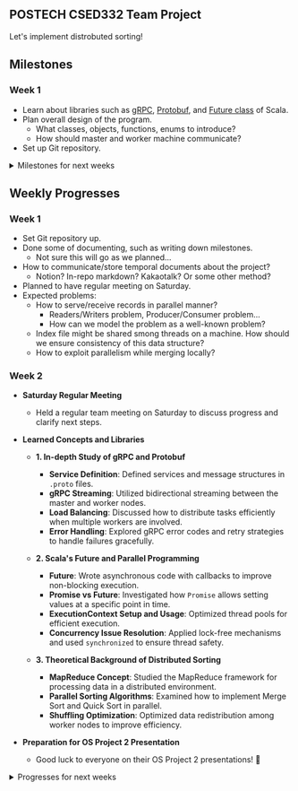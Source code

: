POSTECH CSED332 Team Project
---
Let's implement distrobuted sorting!

## Milestones

### Week 1
* Learn about libraries such as [gRPC](https://grpc.io/docs/languages/go/basics/), [Protobuf](https://protobuf.dev), and [Future class](https://docs.scala-lang.org/overviews/core/futures.html) of Scala.
* Plan overall design of the program.
  - What classes, objects, functions, enums to introduce?
  - How should master and worker machine communicate?
* Set up Git repository.

<details>
<summary> Milestones for next weeks </summary>

### Week 2
* Keep studying on important notions and usages of libraries.
* Write down concrete design of the program.
  - What classes to introduce?
  - What will be the interfaces of those classes?
  - In what methods should master and worker machine communicate?
  - How should we exploit parallelism on each machine?
* Make out some of unit test cases based on the interface.
* Survive on the midterm exam (Good Luck!).

### Week 3
* Collect some more ideas, if any.
* Start to code - not necessarily.
  - If the design is not complete yet, i.e. we don't have (at least) specified interfaces, or there's some ambiguity on it, delay to code.
* **Important**: Start difficult part early if we decided to start implementing.
  - This might be 'shuffle' part...
* Make some more unit tests according to the design, revise them if it became old.

### Week 4
* No matter how late we are, we should start implementing in this week. 
* Introduce new unit tests.
* Test classes, functions, methods, objects and debug them as implementing them.

### Week 5
* Keep implementing and coding...
* How should we do integrated testing?
* Discuss about problems we face while working on it.

### Week 6
* **Prepare for presentation!**
* If we have not completed the first implementation, do it.
* Start integrated testing.
  - Soundness and completeness do matter.
    * Is there any missing record?
    * Is the ordering maintained on the final result?
    * Is there any edge case that makes code buggy?

### Week 7
* Debug! 
* I hope we've done initial implementing at this week...
  - Anyway we have to if we haven't done yet.

### Week 8
* Another debugging week.
* Prepare for final presentation.

</details>

## Weekly Progresses
### Week 1
* Set Git repository up.
* Done some of documenting, such as writing down milestones.
  - Not sure this will go as we planned...
* How to communicate/store temporal documents about the project?
  - Notion? In-repo markdown? Kakaotalk? Or some other method?
* Planned to have regular meeting on Saturday.
* Expected problems:
  - How to serve/receive records in parallel manner?
    - Readers/Writers problem, Producer/Consumer problem...
    - How can we model the problem as a well-known problem?
  - Index file might be shared smong threads on a machine. How should we ensure consistency of this data structure?
  - How to exploit parallelism while merging locally?

### Week 2
- **Saturday Regular Meeting**
  - Held a regular team meeting on Saturday to discuss progress and clarify next steps.

- **Learned Concepts and Libraries**

  - **1. In-depth Study of gRPC and Protobuf**
    - **Service Definition**: Defined services and message structures in `.proto` files.
    - **gRPC Streaming**: Utilized bidirectional streaming between the master and worker nodes.
    - **Load Balancing**: Discussed how to distribute tasks efficiently when multiple workers are involved.
    - **Error Handling**: Explored gRPC error codes and retry strategies to handle failures gracefully.

  - **2. Scala's Future and Parallel Programming**
    - **Future**: Wrote asynchronous code with callbacks to improve non-blocking execution.
    - **Promise vs Future**: Investigated how `Promise` allows setting values at a specific point in time.
    - **ExecutionContext Setup and Usage**: Optimized thread pools for efficient execution.
    - **Concurrency Issue Resolution**: Applied lock-free mechanisms and used `synchronized` to ensure thread safety.

  - **3. Theoretical Background of Distributed Sorting**
    - **MapReduce Concept**: Studied the MapReduce framework for processing data in a distributed environment.
    - **Parallel Sorting Algorithms**: Examined how to implement Merge Sort and Quick Sort in parallel.
    - **Shuffling Optimization**: Optimized data redistribution among worker nodes to improve efficiency.

- **Preparation for OS Project 2 Presentation**
  - Good luck to everyone on their OS Project 2 presentations! 💪


<details>
<summary> Progresses for next weeks </summary>

### Week 3
### Week 4
### Week 5
### Week 6
### Week 7
### Week 8

</details>

